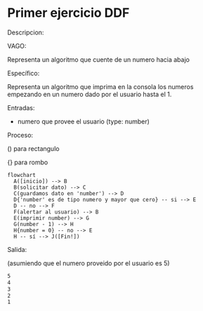 # Primer ejercicio DDF

Descripcion:

VAGO:

Representa un algoritmo que cuente de un numero hacia abajo

Específico:

Representa un algoritmo que imprima en la consola los numeros empezando en un numero dado por el usuario hasta el 1.

Entradas:

- numero que provee el usuario (type: number)

Proceso:

() para rectangulo

{} para rombo

```mermaid
flowchart 
  A([inicio]) --> B
  B(solicitar dato) --> C
  C(guardamos dato en 'number') --> D
  D{'number' es de tipo numero y mayor que cero} -- si --> E
  D -- no --> F
  F(alertar al usuario) --> B
  E(imprimir number) --> G
  G(number - 1) --> H
  H{number = 0} -- no --> E
  H -- sí --> J([Fin!])
```

Salida:

(asumiendo que el numero proveido por el usuario es 5)

```bash
5
4
3
2
1
```
